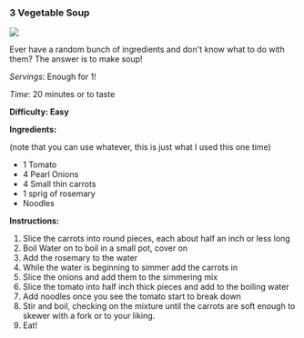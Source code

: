 ### 3 Vegetable Soup

<img src="/images/cooking/3vegisoup.jpg">

Ever have a random bunch of ingredients and don't know what to do with them? The 
answer is to make soup! 

_Servings_: Enough for 1!

_Time_:   20 minutes or to taste

**Difficulty: Easy**

**Ingredients:** 

(note that you can use whatever, this is just what I used this one time)

- 1 Tomato
- 4 Pearl Onions
- 4 Small thin carrots
- 1 sprig of rosemary
- Noodles

**Instructions:**

1. Slice the carrots into round pieces, each about half an inch or less long
2. Boil Water on to boil in a small pot, cover on
3. Add the rosemary to the water
4. While the water is beginning to simmer add the carrots in
5. Slice the onions and add them to the simmering mix
6. Slice the tomato into half inch thick pieces and add to the boiling water
7. Add noodles once you see the tomato start to break down
8. Stir and boil, checking on the mixture until the carrots are soft enough to skewer with a fork or to your liking.
9. Eat!